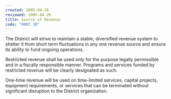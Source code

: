 ```yaml
---
created: 2005-04-26
reviewed: 2005-04-26
title: Source of Revenue
code: "0807.30"
---
```


The District will strive to maintain a stable, diversified revenue system to shelter it from short term fluctuations in any one revenue source and ensure its ability to fund ongoing operations.

Restricted revenue shall be used only for the purpose legally permissible and in a fiscally responsible manner. Programs and services funded by restricted revenue will be clearly designated as such.

One-time revenue will be used on time-limited services, capital projects, equipment requirements, or services that can be terminated without significant disruption to the District organization.
